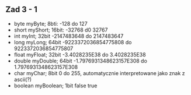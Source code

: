 ## Zad 3 - 1

- byte myByte; 8bti: -128 do 127
- short myShort; 16bit: -32768 d0 32767
- int myInt; 32bit -2147483648 do 2147483647
- long myLong; 64bit -9223372036854775808 do 9223372036854775807
- float myFloat; 32bit -3.4028235E38 do 3.4028235E38
- double myDouble; 64bit -1.7976931348623157E308 do 1.7976931348623157E308
- char myChar; 8bit 0 do 255, automatycznie interpretowane jako znak z ascii(?)
- boolean myBoolean; 1bit false true
